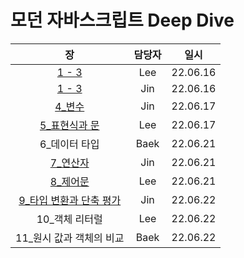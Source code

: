# 모던 자바스크립트 Deep Dive

|  장   | 담당자 |   일시   |
| :---: | :----: | :------: |
| [1 - 3](1-3/Lee) |  Lee   | 22.06.16 |
| [1 - 3](1-3/Jin) |  Jin   | 22.06.16 |
| [4_변수](4_변수/Jin) | Jin | 22.06.17 |
| [5_표현식과 문](5_표현식과%20문/Lee) | Lee | 22.06.17 |
| 6_데이터 타입 | Baek | 22.06.21 |
| [7_연산자](7_연산자/Jin) | Jin | 22.06.21 |
| [8_제어문](8_제어문/Lee) | Lee | 22.06.21 |
| [9_타입 변환과 단축 평가](/9_%ED%83%80%EC%9E%85%20%EB%B3%80%ED%99%98%EA%B3%BC%20%EB%8B%A8%EC%B6%95%20%ED%8F%89%EA%B0%80/Jin) | Jin | 22.06.22 |
| 10_객체 리터럴 | Lee | 22.06.22 |
| 11_원시 값과 객체의 비교 | Baek | 22.06.22 |

